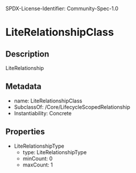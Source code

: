 SPDX-License-Identifier: Community-Spec-1.0

# LiteRelationshipClass

## Description

LiteRelationship 

## Metadata

- name: LiteRelationshipClass
- SubclassOf: /Core/LifecycleScopedRelationship
- Instantiability: Concrete

## Properties

- LiteRelationshipType
  - type: LiteRelationshipType
  - minCount: 0
  - maxCount: 1
